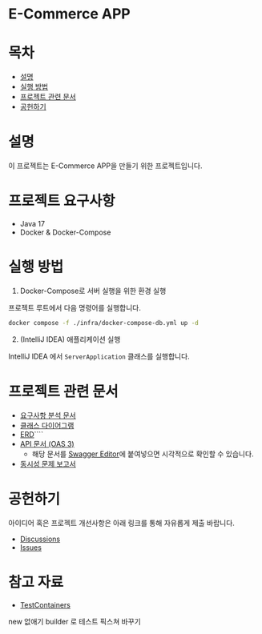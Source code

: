 # E-Commerce APP

# 목차

- [설명](#설명)
- [실행 방법](#실행-방법)
- [프로젝트 관련 문서](#프로젝트-관련-문서)
- [공헌하기](#공헌하기)

# 설명

이 프로젝트는 E-Commerce APP을 만들기 위한 프로젝트입니다.

# 프로젝트 요구사항

- Java 17
- Docker & Docker-Compose

# 실행 방법

1. Docker-Compose로 서버 실행을 위한 환경 실행

프로젝트 루트에서 다음 명령어를 실행합니다.
```bash
docker compose -f ./infra/docker-compose-db.yml up -d
```

2. (IntelliJ IDEA) 애플리케이션 실행

IntelliJ IDEA 에서 `ServerApplication` 클래스를 실행합니다.

# 프로젝트 관련 문서

- [요구사항 분석 문서](./docs/requirements_analysis.md)
- [클래스 다이어그램](./docs/class-diagram.md)
- [ERD](./docs/erd.md)````
- [API 문서 (OAS 3)](./docs/e-commerce-api.yml)
  - 해당 문서를 [Swagger Editor](https://editor.swagger.io/)에 붙여넣으면 시각적으로 확인할 수 있습니다.
- [동시성 문제 보고서](./docs/concurrency.md)

# 공헌하기

아이디어 혹은 프로젝트 개선사항은 아래 링크를 통해 자유롭게 제출 바랍니다.

- [Discussions](https://github.com/leesh5000/hhplus-server/discussions)
- [Issues](https://github.com/leesh5000/hhplus-server/issues)

# 참고 자료

- [TestContainers](https://testcontainers.com/)

new 없애기
builder 로 테스트 픽스쳐 바꾸기
